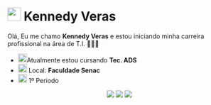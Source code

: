 #  <img src="https://img.pikbest.com/wp/202348/cute-dolls-daruma-doll-vector_10035899.jpg!sw800" width="30px">    Kennedy Veras

Olá, Eu me chamo <strong>Kennedy Veras</strong> e estou iniciando minha carreira profissional na área de T.I. 👨🏻‍💻

- <img src="https://blogger.googleusercontent.com/img/b/R29vZ2xl/AVvXsEiI6McwObt_tdm9u70CYSYocC5mG0fx75PjlFILPJ3IMetzNoAhcVqXZOFxQ95AUkL-iEtCux1eU4iWVbvA3ke_jHPJhnWO0WTteSjppPPJ3kee6GI4RRE68Cgc5hMKzbkisZgTVNuMqZnF/s1600/45.gif" width="20px">Atualmente estou cursando <strong>Tec. ADS </strong> 
- <img src="https://cdn.pixabay.com/animation/2023/03/31/04/15/04-15-05-521_512.gif" width="20px"> Local: <strong>Faculdade Senac</strong>
- <img src="https://i.pinimg.com/originals/9d/9b/d1/9d9bd13afce1a798d22ecfd9897730ed.gif" width="20px">   1º Periodo <strong> </strong>

<div align="center">

  <a href="#" alt="Gmail">
    <img src="https://img.shields.io/badge/-Gmail-FF0000?style=flat-square&labelColor=FF0000&logo=gmail&logoColor=white&link=LINK-DO-SEU-EMAIL"/></a>

  <a href="#" alt="Linkedin">
    <img src="https://img.shields.io/badge/-Linkedin-0e76a8?style=flat-square&logo=Linkedin&logoColor=white&link=LINK-DO-SEU-LINKEDIN" /></a>

  <a href="https://www.instagram.com/k.verasz/" alt="Instagram">
    <img src="https://img.shields.io/badge/-Instagram-DF0174?style=flat-square&labelColor=DF0174&logo=instagram&logoColor=white&link=LINK-DO-SEU-INSTAGRAM"/></a>

</div>

